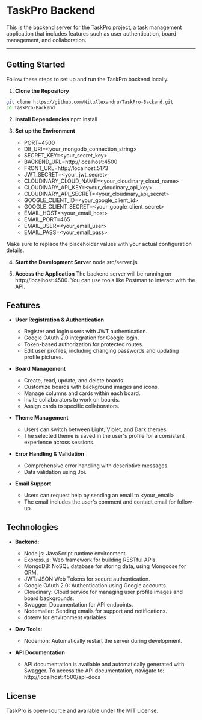 # TaskPro Backend

This is the backend server for the TaskPro project, a task management application that includes features such as user authentication, board management, and collaboration.

---

## Getting Started

Follow these steps to set up and run the TaskPro backend locally.

1. **Clone the Repository**

```bash
git clone https://github.com/NituAlexandru/TaskPro-Backend.git
cd TaskPro-Backend
```

2. **Install Dependencies**
   npm install

3. **Set up the Environment**
   - PORT=4500
   - DB_URI=<your_mongodb_connection_string>
   - SECRET_KEY=<your_secret_key>
   - BACKEND_URL=http://localhost:4500
   - FRONT_URL=http://localhost:5173
   - JWT_SECRET=<your_jwt_secret>
   - CLOUDINARY_CLOUD_NAME=<your_cloudinary_cloud_name>
   - CLOUDINARY_API_KEY=<your_cloudinary_api_key>
   - CLOUDINARY_API_SECRET=<your_cloudinary_api_secret>
   - GOOGLE_CLIENT_ID=<your_google_client_id>
   - GOOGLE_CLIENT_SECRET=<your_google_client_secret>
   - EMAIL_HOST=<your_email_host>
   - EMAIL_PORT=465
   - EMAIL_USER=<your_email_user>
   - EMAIL_PASS=<your_email_pass>

Make sure to replace the placeholder values with your actual configuration details.

4. **Start the Development Server**
   node src/server.js

5. **Access the Application**
   The backend server will be running on http://localhost:4500. You can use tools like Postman to interact with the API.

## Features

- **User Registration & Authentication**

  - Register and login users with JWT authentication.
  - Google OAuth 2.0 integration for Google login.
  - Token-based authorization for protected routes.
  - Edit user profiles, including changing passwords and updating profile pictures.

- **Board Management**

  - Create, read, update, and delete boards.
  - Customize boards with background images and icons.
  - Manage columns and cards within each board.
  - Invite collaborators to work on boards.
  - Assign cards to specific collaborators.

- **Theme Management**

  - Users can switch between Light, Violet, and Dark themes.
  - The selected theme is saved in the user's profile for a consistent experience across sessions.

- **Error Handling & Validation**

  - Comprehensive error handling with descriptive messages.
  - Data validation using Joi.

- **Email Support**

  - Users can request help by sending an email to <your_email>
  - The email includes the user's comment and contact email for follow-up.

## Technologies

- **Backend:**

  - Node.js: JavaScript runtime environment.
  - Express.js: Web framework for building RESTful APIs.
  - MongoDB: NoSQL database for storing data, using Mongoose for ORM.
  - JWT: JSON Web Tokens for secure authentication.
  - Google OAuth 2.0: Authentication using Google accounts.
  - Cloudinary: Cloud service for managing user profile images and board backgrounds.
  - Swagger: Documentation for API endpoints.
  - Nodemailer: Sending emails for support and notifications.
  - dotenv for environment variables

- **Dev Tools:**

  - Nodemon: Automatically restart the server during development.

- **API Documentation**
  - API documentation is available and automatically generated with Swagger. To access the API documentation, navigate to: http://localhost:4500/api-docs

## License

TaskPro is open-source and available under the MIT License.
